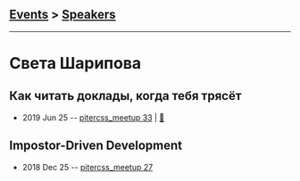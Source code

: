 ## [Events](../README.md) > [Speakers](../speakers.md)
---

# Света Шарипова

## Как читать доклады, когда тебя трясёт
- 2019 Jun 25 -- [pitercss_meetup 33](https://www.youtube.com/watch?v=N3kL7vxGPtw)  | [:notebook:](https://pitercss.ru/33/pres/how-to-talk.pdf)  
## Impostor-Driven Development
- 2018 Dec 25 -- [pitercss_meetup 27](https://www.youtube.com/watch?v=judFRhmIDUw)    
